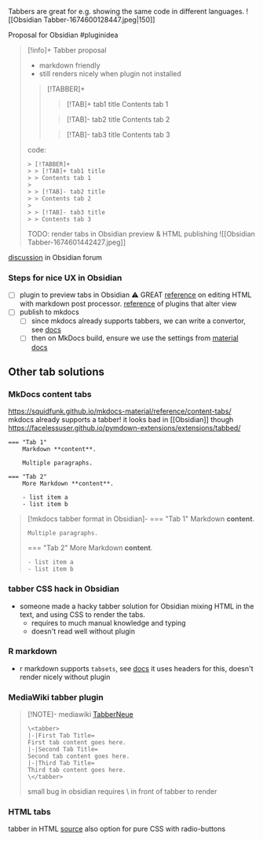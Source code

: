 Tabbers are great for e.g. showing the same code in different languages.
![[Obsidian Tabber-1674600128447.jpeg|150]]

Proposal for Obsidian #pluginidea 
> [!info]+ Tabber proposal
> - markdown friendly
> - still renders nicely when plugin not installed
> 
> > [!TABBER]+
> > > [!TAB]+ tab1 title
> > > Contents tab 1
> > 
> > > [!TAB]- tab2 title
> > > Contents tab 2
> > 
> > > [!TAB]- tab3 title
> > > Contents tab 3
> 
> code:
> ```
> > [!TABBER]+
> > > [!TAB]+ tab1 title
> > > Contents tab 1
> > 
> > > [!TAB]- tab2 title
> > > Contents tab 2
> > 
> > > [!TAB]- tab3 title
> > > Contents tab 3
> ```
> TODO: render tabs in Obsidian preview & HTML publishing
![[Obsidian Tabber-1674601442427.jpeg]]

[discussion](https://forum.obsidian.md/t/tabber-plugin/53054) in Obsidian  forum

### Steps for nice UX in Obsidian
- [ ] plugin to preview tabs in Obsidian 
	⚠️ GREAT [reference](https://marcus.se.net/obsidian-plugin-docs/editor/markdown-post-processing) on editing HTML with markdown post processor.
	[reference](https://publish.obsidian.md/hub/02+-+Community+Expansions/02.01+Plugins+by+Category/Plugins+with+custom+views) of plugins that alter view 
- [ ] publish to mkdocs
	- [ ] since mkdocs already supports tabbers, we can write a convertor, see [docs](https://python-markdown.github.io/extensions/api/)
	- [ ] then on MkDocs build, ensure we use the settings from [material docs](https://squidfunk.github.io/mkdocs-material/reference/content-tabs/)

## Other tab solutions

### MkDocs content tabs
https://squidfunk.github.io/mkdocs-material/reference/content-tabs/
mkdocs already supports a tabber! it looks bad in [[Obsidian]] though
https://facelessuser.github.io/pymdown-extensions/extensions/tabbed/
```
=== "Tab 1"
    Markdown **content**.

    Multiple paragraphs.

=== "Tab 2"
    More Markdown **content**.

    - list item a
    - list item b
```

> [!mkdocs tabber format in Obsidian]-
> === "Tab 1"
>     Markdown **content**.
> 
>     Multiple paragraphs.
> 
> === "Tab 2"
>     More Markdown **content**.
> 
>     - list item a
>     - list item b

### tabber CSS hack in Obsidian
- someone made a hacky tabber solution for Obsidian
  mixing HTML in the text, and using CSS to render the tabs.
  - requires to much manual knowledge and typing
  - doesn't read well without plugin

### R markdown
- r markdown supports `tabsets`, see [docs](https://bookdown.org/yihui/rmarkdown-cookbook/html-tabs.html)
  it uses headers for this, doesn't render nicely without plugin

### MediaWiki tabber plugin

> [!NOTE]- mediawiki [TabberNeue](https://m.mediawiki.org/wiki/Extension:TabberNeue)
> ```
> \<tabber>
> |-|First Tab Title=
> First tab content goes here.
> |-|Second Tab Title=
> Second tab content goes here.
> |-|Third Tab Title=
> Third tab content goes here.
> \</tabber>
> ```
> small bug in obsidian requires \ in front of tabber to render

### HTML tabs
tabber in HTML [source](https://www.w3schools.com/howto/howto_js_tabs.asp)
also option for pure CSS with radio-buttons



